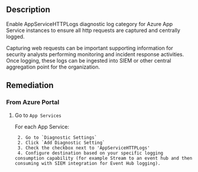 ## Description

Enable AppServiceHTTPLogs diagnostic log category for Azure App Service instances to ensure all http requests are captured and centrally logged.

Capturing web requests can be important supporting information for security analysts performing monitoring and incident response activities. Once logging, these logs can be ingested into SIEM or other central aggregation point for the organization.

## Remediation

### From Azure Portal

  1. Go to `App Services`

      For each App Service:

          2. Go to `Diagnostic Settings`
          2. Click `Add Diagnostic Setting`
          3. Check the checkbox next to 'AppServiceHTTPLogs'
          4. Configure destination based on your specific logging consumption capability (for example Stream to an event hub and then consuming with SIEM integration for Event Hub logging).
